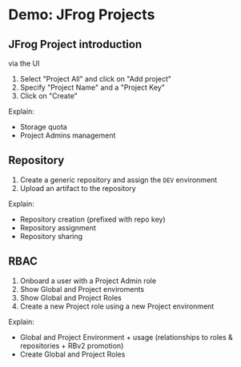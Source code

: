 # Demo: JFrog Projects

## JFrog Project introduction

via the UI

1. Select "Project All" and click on "Add project"
2. Specify "Project Name" and a "Project Key"
3. Click on "Create"

Explain:

+ Storage quota
+ Project Admins management

## Repository

1. Create a generic repository and assign the ```DEV``` environment
2. Upload an artifact to the repository

Explain:

+ Repository creation (prefixed with repo key)
+ Repository assignment
+ Repository sharing

## RBAC

1. Onboard a user with a Project Admin role
2. Show Global and Project enviroments
3. Show Global and Project Roles
4. Create a new Project role using a new Project environment

Explain:

+ Global and Project Environment + usage (relationships to roles & repositories + RBv2 promotion)
+ Create Global and Project Roles
